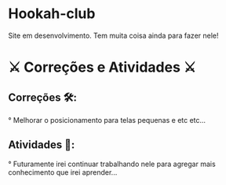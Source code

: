 # Hookah-club
 Site em desenvolvimento. Tem muita coisa ainda para fazer nele!
 
# :crossed_swords:	Correções e Atividades :crossed_swords:	

## Correções :hammer_and_wrench::

° Melhorar o posicionamento para telas pequenas e etc etc...

## Atividades :pencil::

° Futuramente irei continuar trabalhando nele para agregar mais conhecimento que irei aprender...
